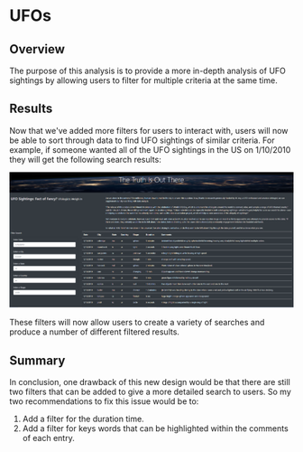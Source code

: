 # UFOs
## Overview
The purpose of this analysis is to provide a more in-depth analysis of UFO sightings by allowing users to filter for multiple criteria at the same time.

## Results
Now that we've added more filters for users to interact with, users will now be able to sort through data to find UFO sightings of similar criteria. For example, if someone wanted all of the UFO sightings in the US on 1/10/2010 they will get the following search results:

![This is an image](https://github.com/kellyd7/UFOs/blob/main/static/images/webpage_image1.png)

These filters will now allow users to create a variety of searches and produce a number of different filtered results.

## Summary
In conclusion, one drawback of this new design would be that there are still two filters that can be added to give a more detailed search to users. So my two recommendations to fix this issue would be to:

1. Add a filter for the duration time.
2. Add a filter for keys words that can be highlighted within the comments of each entry.
